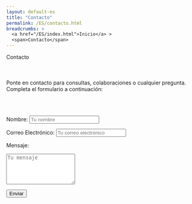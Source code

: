 ```yaml
---
layout: default-es
title: "Contacto"
permalink: /ES/contacto.html
breadcrumbs: >
  <a href="/ES/index.html">Inicio</a> >
  <span>Contacto</span>
---
```


  <!-- Título principal, usando la clase 'titulo' -->
  <div class="titulo">Contacto</div>
  <br><br><br>

  <!-- Texto descriptivo, usando la clase 'parrafo' -->
  <div class="subtitulo">
    Ponte en contacto para consultas, colaboraciones o cualquier pregunta. 
    Completa el formulario a continuación:
  </div>

<br><br>
<form class="contact-form" 
      action="https://formsubmit.co/e.garnicasanchez@gmail.com" 
      method="POST">
  
  <!-- Campos del formulario -->
  <label for="name">Nombre:</label>
  <input type="text" id="name" name="name" required placeholder="Tu nombre">

  <label for="email">Correo Electrónico:</label>
  <input type="email" id="email" name="email" required placeholder="Tu correo electrónico">

  <label for="message">Mensaje:</label>
  <textarea id="message" name="message" rows="5" required placeholder="Tu mensaje"></textarea>

  <!-- Botón de envío -->
  <button type="submit">Enviar</button>

  <!-- Campos ocultos opcionales para configurar el formulario -->
  <!-- _next: URL absoluta de tu página de agradecimiento -->
  <input type="hidden" name="_next" value="https://eggs-artesvisuales.github.io/ES/gracias.html">
  <!-- _captcha: Desactiva la verificación -->
  <input type="hidden" name="_captcha" value="false">
</form>
<br><br><br>
